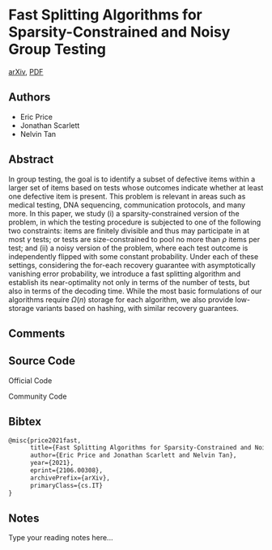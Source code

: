
# Fast Splitting Algorithms for Sparsity-Constrained and Noisy Group Testing

[arXiv](https://arxiv.org/abs/2106.0308), [PDF](https://arxiv.org/pdf/2106.0308.pdf)

## Authors

- Eric Price
- Jonathan Scarlett
- Nelvin Tan

## Abstract

In group testing, the goal is to identify a subset of defective items within a larger set of items based on tests whose outcomes indicate whether at least one defective item is present. This problem is relevant in areas such as medical testing, DNA sequencing, communication protocols, and many more. In this paper, we study (i) a sparsity-constrained version of the problem, in which the testing procedure is subjected to one of the following two constraints: items are finitely divisible and thus may participate in at most $\gamma$ tests; or tests are size-constrained to pool no more than $\rho$ items per test; and (ii) a noisy version of the problem, where each test outcome is independently flipped with some constant probability. Under each of these settings, considering the for-each recovery guarantee with asymptotically vanishing error probability, we introduce a fast splitting algorithm and establish its near-optimality not only in terms of the number of tests, but also in terms of the decoding time. While the most basic formulations of our algorithms require $\Omega(n)$ storage for each algorithm, we also provide low-storage variants based on hashing, with similar recovery guarantees.

## Comments



## Source Code

Official Code



Community Code



## Bibtex

```tex
@misc{price2021fast,
      title={Fast Splitting Algorithms for Sparsity-Constrained and Noisy Group Testing}, 
      author={Eric Price and Jonathan Scarlett and Nelvin Tan},
      year={2021},
      eprint={2106.00308},
      archivePrefix={arXiv},
      primaryClass={cs.IT}
}
```

## Notes

Type your reading notes here...

